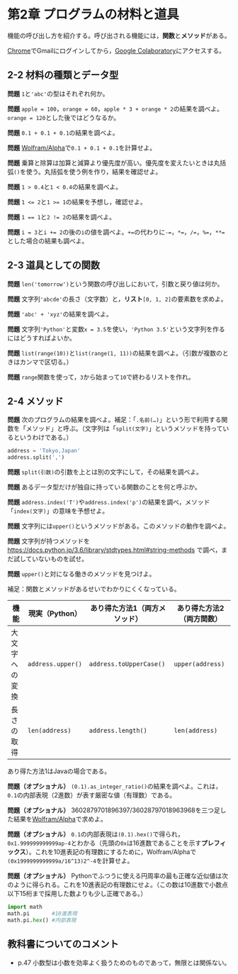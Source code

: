 # 第2章 プログラムの材料と道具

機能の呼び出し方を紹介する。呼び出される機能には，**関数**と**メソッド**がある。

[Chrome](https://www.google.co.jp/chrome/)でGmailにログインしてから，[Google Colaboratory](https://research.google.com/colaboratory/)にアクセスする。

## 2-2 材料の種類とデータ型

**問題** `1`と`'abc'`の型はそれぞれ何か。

**問題** `apple = 100`，`orange = 60`，`apple * 3 + orange * 2`の結果を調べよ。`orange = 120`とした後ではどうなるか。

**問題** `0.1 + 0.1 + 0.1`の結果を調べよ。

**問題** [Wolfram/Alpha](https://www.wolframalpha.com/)で`0.1 + 0.1 + 0.1`を計算せよ。

**問題** 乗算と除算は加算と減算より優先度が高い。優先度を変えたいときは丸括弧`()`を使う。丸括弧を使う例を作り，結果を確認せよ。

**問題** `1 > 0.4`と`1 < 0.4`の結果を調べよ。

**問題** `1 <= 2`と`1 >= 1`の結果を予想し，確認せよ。

**問題** `1 == 1`と`2 != 2`の結果を調べよ。

**問題** `i = 3`と`i += 2`の後の`i`の値を調べよ。`+=`の代わりに`-=`，`*=`，`/=`，`%=`，`**=`とした場合の結果も調べよ。

## 2-3 道具としての関数

**問題** `len('tomorrow')`という関数の呼び出しにおいて，引数と戻り値は何か。

**問題** 文字列`'abcde'`の長さ（文字数）と，**リスト**`[0, 1, 2]`の要素数を求めよ。

**問題** `'abc' + 'xyz'`の結果を調べよ。

**問題** 文字列`'Python'`と変数`x = 3.5`を使い，`'Python 3.5'`という文字列を作るにはどうすればよいか。

**問題** `list(range(10))`と`list(range(1, 11))`の結果を調べよ。（引数が複数のときはカンマで区切る。）

**問題** `range`関数を使って，`3`から始まって`10`で終わるリストを作れ。

## 2-4 メソッド

**問題** 次のプログラムの結果を調べよ。補足：「`.名前(…)`」という形で利用する関数を「メソッド」と呼ぶ。（文字列は「`split(文字)`」というメソッドを持っているというわけである。）

```python
address = 'Tokyo,Japan'
address.split(',')
```

**問題** `split(引数)`の引数を上とは別の文字にして，その結果を調べよ。

**問題** あるデータ型だけが独自に持っている関数のことを何と呼ぶか。

**問題** `address.index('T')`や`address.index('p')`の結果を調べ，メソッド「`index(文字)`」の意味を予想せよ。

**問題** 文字列には`upper()`というメソッドがある。このメソッドの動作を調べよ。

**問題** 文字列が持つメソッドを https://docs.python.jp/3.6/library/stdtypes.html#string-methods で調べ，まだ試していないものを試せ。

**問題** `upper()`と対になる働きのメソッドを見つけよ。

補足：関数とメソッドがあるせいでわかりにくくなっている。

|機能|現実（Python）|あり得た方法1（両方メソッド）|あり得た方法2（両方関数）|
|----|--------------|------------|--------|
|大文字への変換|`address.upper()`|`address.toUpperCase()`|`upper(address)`|
|長さの取得|`len(address)`|`address.length()`|`len(address)`|

あり得た方法1はJavaの場合である。

**問題（オプショナル）** `(0.1).as_integer_ratio()`の結果を調べよ。これは，`0.1`の内部表現（2進数）が表す厳密な値（有理数）である。

**問題（オプショナル）** 3602879701896397/36028797018963968を三つ足した結果を[Wolfram/Alpha](https://www.wolframalpha.com/)で求めよ。

**問題（オプショナル）** `0.1`の内部表現は`(0.1).hex()`で得られ，`0x1.999999999999ap-4`とわかる（先頭の`0x`は16進数であることを示す**プレフィックス**）。これを10進表記の有理数にするために，Wolfram/Alphaで`(0x1999999999999a/16^13)2^-4`を計算せよ。

**問題（オプショナル）** Pythonでふつうに使える円周率の最も正確な近似値は次のように得られる。これを10進表記の有理数にせよ。（この数は10進数で小数点以下15桁まで採用した数よりも少し正確である。）

```python
import math
math.pi       #10進表現
math.pi.hex() #内部表現
```

## 教科書についてのコメント

* p.47 小数型は小数を効率よく扱うためのものであって，無限とは関係ない。